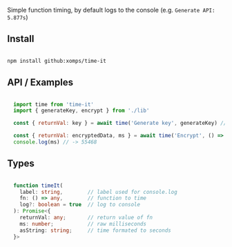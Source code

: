 Simple function timing, by default logs to the console (e.g. `Generate API: 5.877s`)

## Install

```bash

npm install github:xomps/time-it

```

## API / Examples

```js

  import time from 'time-it'
  import { generateKey, encrypt } from './lib'

  const { returnVal: key } = await time('Generate key', generateKey) // -> Generate key: 12.735s

  const { returnVal: encryptedData, ms } = await time('Encrypt', () => encrypt(key), false)
  console.log(ms) // -> 55468

```

## Types
```typescript

  function timeIt(
    label: string,        // label used for console.log
    fn: () => any,        // function to time
    log?: boolean = true  // log to console
  ): Promise<{
    returnVal: any;       // return value of fn
    ms: number;           // raw milliseconds
    asString: string;     // time formated to seconds
  }>

```
